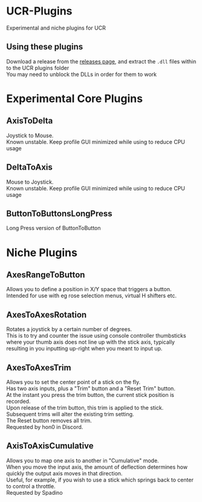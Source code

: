 # UCR-Plugins
Experimental and niche plugins for UCR

## Using these plugins
Download a release from the [releases page](https://github.com/HidWizards/UCR-Plugins/releases), and extract the `.dll` files within to the UCR plugins folder  
You may need to unblock the DLLs in order for them to work

# Experimental Core Plugins
## AxisToDelta
Joystick to Mouse.  
Known unstable. Keep profile GUI minimized while using to reduce CPU usage

## DeltaToAxis
Mouse to Joystick.  
Known unstable. Keep profile GUI minimized while using to reduce CPU usage

## ButtonToButtonsLongPress
Long Press version of ButtonToButton  

# Niche Plugins
## AxesRangeToButton  
Allows you to define a position in X/Y space that triggers a button.  
Intended for use with eg rose selection menus, virtual H shifters etc.

## AxesToAxesRotation
Rotates a joystick by a certain number of degrees.  
This is to try and counter the issue using console controller thumbsticks where your thumb axis does not line up with the stick axis, typically resulting in you inputting up-right when you meant to input up.  

## AxesToAxesTrim
Allows you to set the center point of a stick on the fly.  
Has two axis inputs, plus a "Trim" button and a "Reset Trim" button.  
At the instant you press the trim button, the current stick position is recorded.  
Upon release of the trim button, this trim is applied to the stick.  
Subsequent trims will alter the existing trim setting.  
The Reset button removes all trim.  
Requested by hon0 in Discord.

## AxisToAxisCumulative
Allows you to map one axis to another in "Cumulative" mode.  
When you move the input axis, the amount of deflection determines how quickly the output axis moves in that direction.  
Useful, for example, if you wish to use a stick which springs back to center to control a throttle.  
Requested by Spadino
